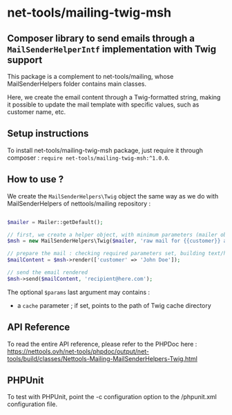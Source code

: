 # net-tools/mailing-twig-msh

## Composer library to send emails through a `MailSenderHelperIntf` implementation with Twig support

This package is a complement to net-tools/mailing, whose MailSenderHelpers folder contains main classes.

Here, we create the email content through a Twig-formatted string, making it possible to update the mail template with specific values, such as customer name, etc.



## Setup instructions

To install net-tools/mailing-twig-msh package, just require it through composer : `require net-tools/mailing-twig-msh:^1.0.0`.


## How to use ?

We create the `MailSenderHelpers\Twig` object the same way as we do with MailSenderHelpers of nettools/mailing repository :


```php

$mailer = Mailer::getDefault();

// first, we create a helper object, with minimum parameters (mailer object, body content, sender, recipient subject, optional parameters)
$msh = new MailSenderHelpers\Twig($mailer, 'raw mail for {{customer}} as text', 'text/plain', 'from@me.com', 'subject of email', $params);

// prepare the mail : checking required parameters set, building text/html and text/plain parts (from respectively text/plain or text/html body content) 
$mailContent = $msh->render(['customer' => 'John Doe']);

// send the email rendered
$msh->send($mailContent, 'recipient@here.com');

```

The optional `$params` last argument may contains :
- a `cache` parameter ; if set, points to the path of Twig cache directory



## API Reference

To read the entire API reference, please refer to the PHPDoc here :
https://nettools.ovh/net-tools/phpdoc/output/net-tools/build/classes/Nettools-Mailing-MailSenderHelpers-Twig.html



## PHPUnit

To test with PHPUnit, point the -c configuration option to the /phpunit.xml configuration file.

